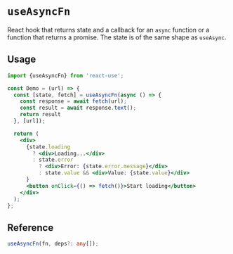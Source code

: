# `useAsyncFn`

React hook that returns state and a callback for an `async` function or a
function that returns a promise. The state is of the same shape as `useAsync`.

## Usage

```jsx
import {useAsyncFn} from 'react-use';

const Demo = (url) => {
  const [state, fetch] = useAsyncFn(async () => {
    const response = await fetch(url);
    const result = await response.text();
    return result
  }, [url]);

  return (
    <div>
      {state.loading
        ? <div>Loading...</div>
        : state.error
          ? <div>Error: {state.error.message}</div>
          : state.value && <div>Value: {state.value}</div>
      }
      <button onClick={() => fetch()}>Start loading</button>
    </div>
  );
};
```

## Reference

```ts
useAsyncFn(fn, deps?: any[]);
```
